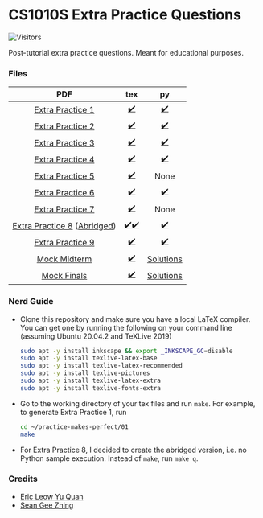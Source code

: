 # CS1010S Extra Practice Questions
![Visitors](https://visitor-badge.laobi.icu/badge?page_id=RussellDash332/practice-makes-perfect)

Post-tutorial extra practice questions. Meant for educational purposes.

### Files
|PDF|tex|py|
|:---:|:---:|:--:|
|[Extra Practice 1](https://github.com/RussellDash332/practice-makes-perfect/blob/085c07255d6abde8a8be10878aeb58248deadb0e/01/extra-1.pdf)|[✔️](https://github.com/RussellDash332/practice-makes-perfect/blob/085c07255d6abde8a8be10878aeb58248deadb0e/01/extra-1.tex)|[✔️](https://github.com/RussellDash332/practice-makes-perfect/tree/085c07255d6abde8a8be10878aeb58248deadb0e/01/py)|
|[Extra Practice 2](https://github.com/RussellDash332/practice-makes-perfect/blob/085c07255d6abde8a8be10878aeb58248deadb0e/02/extra-2.pdf)|[✔️](https://github.com/RussellDash332/practice-makes-perfect/blob/085c07255d6abde8a8be10878aeb58248deadb0e/02/extra-2.tex)|[✔️](https://github.com/RussellDash332/practice-makes-perfect/tree/085c07255d6abde8a8be10878aeb58248deadb0e/02/py)|
|[Extra Practice 3](https://github.com/RussellDash332/practice-makes-perfect/blob/085c07255d6abde8a8be10878aeb58248deadb0e/03/extra-3.pdf)|[✔️](https://github.com/RussellDash332/practice-makes-perfect/blob/085c07255d6abde8a8be10878aeb58248deadb0e/03/extra-3.tex)|[✔️](https://github.com/RussellDash332/practice-makes-perfect/tree/085c07255d6abde8a8be10878aeb58248deadb0e/03/py)|
|[Extra Practice 4](https://github.com/RussellDash332/practice-makes-perfect/blob/085c07255d6abde8a8be10878aeb58248deadb0e/04/extra-4.pdf)|[✔️](https://github.com/RussellDash332/practice-makes-perfect/blob/085c07255d6abde8a8be10878aeb58248deadb0e/04/extra-4.tex)|[✔️](https://github.com/RussellDash332/practice-makes-perfect/tree/085c07255d6abde8a8be10878aeb58248deadb0e/04/py)|
|[Extra Practice 5](https://github.com/RussellDash332/practice-makes-perfect/blob/085c07255d6abde8a8be10878aeb58248deadb0e/05/extra-5.pdf)|[✔️](https://github.com/RussellDash332/practice-makes-perfect/blob/085c07255d6abde8a8be10878aeb58248deadb0e/05/extra-5.tex)|None|
|[Extra Practice 6](https://github.com/RussellDash332/practice-makes-perfect/blob/085c07255d6abde8a8be10878aeb58248deadb0e/06/extra-6.pdf)|[✔️](https://github.com/RussellDash332/practice-makes-perfect/blob/085c07255d6abde8a8be10878aeb58248deadb0e/06/extra-6.tex)|[✔️](https://github.com/RussellDash332/practice-makes-perfect/tree/085c07255d6abde8a8be10878aeb58248deadb0e/06/py)|
|[Extra Practice 7](https://github.com/RussellDash332/practice-makes-perfect/blob/085c07255d6abde8a8be10878aeb58248deadb0e/07/extra-7.pdf)|[✔️](https://github.com/RussellDash332/practice-makes-perfect/blob/085c07255d6abde8a8be10878aeb58248deadb0e/07/extra-7.tex)|None|
|[Extra Practice 8](https://github.com/RussellDash332/practice-makes-perfect/blob/085c07255d6abde8a8be10878aeb58248deadb0e/08/extra-8.pdf) ([Abridged](https://github.com/RussellDash332/practice-makes-perfect/blob/085c07255d6abde8a8be10878aeb58248deadb0e/08/extra-8q.pdf))|[✔️](https://github.com/RussellDash332/practice-makes-perfect/blob/085c07255d6abde8a8be10878aeb58248deadb0e/08/extra-8.tex)[✔️](https://github.com/RussellDash332/practice-makes-perfect/blob/085c07255d6abde8a8be10878aeb58248deadb0e/08/extra-8q.tex)|[✔️](https://github.com/RussellDash332/practice-makes-perfect/tree/085c07255d6abde8a8be10878aeb58248deadb0e/08/py)|
|[Extra Practice 9](https://github.com/RussellDash332/practice-makes-perfect/blob/085c07255d6abde8a8be10878aeb58248deadb0e/09/extra-9.pdf)|[✔️](https://github.com/RussellDash332/practice-makes-perfect/blob/085c07255d6abde8a8be10878aeb58248deadb0e/09/extra-9.tex)|[✔️](https://github.com/RussellDash332/practice-makes-perfect/tree/085c07255d6abde8a8be10878aeb58248deadb0e/09/py)|
|[Mock Midterm](https://github.com/RussellDash332/practice-makes-perfect/blob/085c07255d6abde8a8be10878aeb58248deadb0e/Mock/Midterm/mock-midterm.pdf)|[✔️](https://github.com/RussellDash332/practice-makes-perfect/blob/085c07255d6abde8a8be10878aeb58248deadb0e/Mock/Midterm/mock-midterm.tex)|[Solutions](https://github.com/RussellDash332/practice-makes-perfect/blob/085c07255d6abde8a8be10878aeb58248deadb0e/Mock/Midterm/mock-midterm-solutions.py)|
|[Mock Finals](https://github.com/RussellDash332/practice-makes-perfect/blob/085c07255d6abde8a8be10878aeb58248deadb0e/Mock/Finals/mock-finals.pdf)|[✔️](https://github.com/RussellDash332/practice-makes-perfect/blob/085c07255d6abde8a8be10878aeb58248deadb0e/Mock/Finals/mock-finals.tex)|[Solutions](https://github.com/RussellDash332/practice-makes-perfect/blob/085c07255d6abde8a8be10878aeb58248deadb0e/Mock/Finals/mock-finals-solutions.py)|

### Nerd Guide
- Clone this repository and make sure you have a local LaTeX compiler. You can get one by running the following on your command line (assuming Ubuntu 20.04.2 and TeXLive 2019)
    ```sh
    sudo apt -y install inkscape && export _INKSCAPE_GC=disable
    sudo apt -y install texlive-latex-base
    sudo apt -y install texlive-latex-recommended
    sudo apt -y install texlive-pictures
    sudo apt -y install texlive-latex-extra
    sudo apt -y install texlive-fonts-extra
    ```
- Go to the working directory of your tex files and run `make`. For example, to generate Extra Practice 1, run
    ```sh
    cd ~/practice-makes-perfect/01
    make
    ```
- For Extra Practice 8, I decided to create the abridged version, i.e. no Python sample execution. Instead of `make`, run `make q`.

### Credits
- [Eric Leow Yu Quan](https://github.com/shittake)
- [Sean Gee Zhing](https://github.com/pikasean)